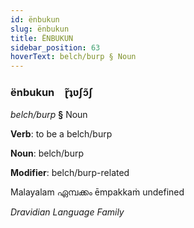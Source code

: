```yaml
---
id: ënbukun
slug: ënbukun
title: ËNBUKUN
sidebar_position: 63
hoverText: belch/burp § Noun
---
```


### ënbukun&emsp;<span kind="abugida">ɽ̃ʇʋʃɔ̃ʃ</span>

*belch/burp* **§** Noun

**Verb**: to be a belch/burp

**Noun**: belch/burp

**Modifier**: belch/burp-related

Malayalam ഏമ്പക്കം ēmpakkaṁ undefined

*Dravidian Language Family*